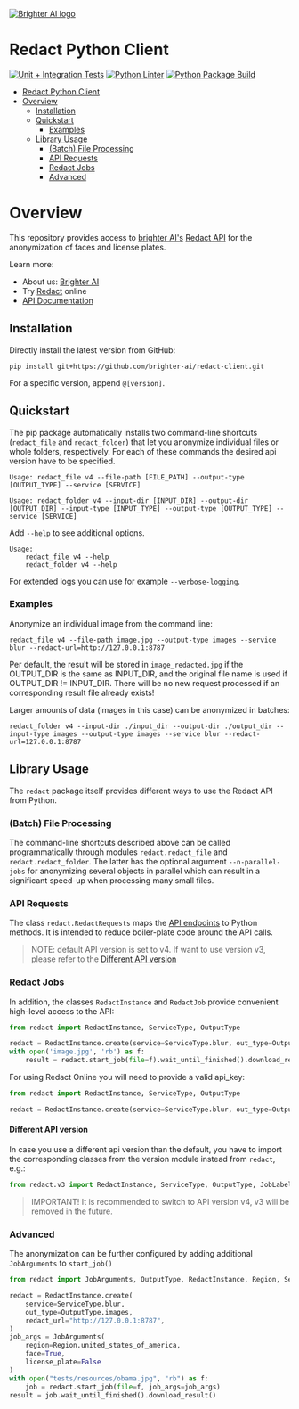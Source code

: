 [![Brighter AI logo](brighter.png)](https://brighter.ai/)

# Redact Python Client

[![Unit + Integration Tests](https://github.com/brighter-ai/redact-client/actions/workflows/pytest.yml/badge.svg)](https://github.com/brighter-ai/redact-client/actions/workflows/pytest.yml) [![Python Linter](https://github.com/brighter-ai/redact-client/actions/workflows/flake8.yml/badge.svg)](https://github.com/brighter-ai/redact-client/actions/workflows/flake8.yml) [![Python Package Build](https://github.com/brighter-ai/redact-client/actions/workflows/build.yml/badge.svg)](https://github.com/brighter-ai/redact-client/actions/workflows/build.yml)

- [Redact Python Client](#redact-python-client)
- [Overview](#overview)
  - [Installation](#installation)
  - [Quickstart](#quickstart)
    - [Examples](#examples)
  - [Library Usage](#library-usage)
    - [(Batch) File Processing](#batch-file-processing)
    - [API Requests](#api-requests)
    - [Redact Jobs](#redact-jobs)
    - [Advanced](#advanced)

# Overview

This repository provides access to [brighter AI's](https://brighter.ai/) [Redact API](https://docs.brighter.ai/docs/) for the anonymization of faces and license plates.

Learn more:

- About us: [Brighter AI](https://brighter.ai/)
- Try [Redact](https://brighter.ai/product/) online
- [API Documentation](https://docs.brighter.ai/docs/)

## Installation

Directly install the latest version from GitHub:

```shell
pip install git+https://github.com/brighter-ai/redact-client.git
```

For a specific version, append `@[version]`.

## Quickstart

The pip package automatically installs two command-line shortcuts (`redact_file` and `redact_folder`) that let you
anonymize individual files or whole folders, respectively. For each of these commands the desired api version have to be specified.

```shell
Usage: redact_file v4 --file-path [FILE_PATH] --output-type [OUTPUT_TYPE] --service [SERVICE]
```

```shell
Usage: redact_folder v4 --input-dir [INPUT_DIR] --output-dir [OUTPUT_DIR] --input-type [INPUT_TYPE] --output-type [OUTPUT_TYPE] --service [SERVICE]
```

Add `--help` to see additional options. 
```shell
Usage: 
    redact_file v4 --help
    redact_folder v4 --help
```
For extended logs you can use for example `--verbose-logging`.

### Examples

Anonymize an individual image from the command line:

```shell
redact_file v4 --file-path image.jpg --output-type images --service blur --redact-url=http://127.0.0.1:8787
```

Per default, the result will be stored in `image_redacted.jpg` if the OUTPUT_DIR
is the same as INPUT_DIR, and the original file name is used if OUTPUT_DIR != INPUT_DIR. There will be no new request processed if an corresponding result file already exists!

Larger amounts of data (images in this case) can be
anonymized in batches:

```shell
redact_folder v4 --input-dir ./input_dir --output-dir ./output_dir --input-type images --output-type images --service blur --redact-url=127.0.0.1:8787
```

## Library Usage

The `redact` package itself provides different ways to use the Redact API from Python.

### (Batch) File Processing

The command-line shortcuts described above can be called programmatically through modules
`redact.redact_file` and `redact.redact_folder`. The latter has the optional argument `--n-parallel-jobs` for
anonymizing several objects in parallel which can result in a significant speed-up when processing many
small files.

### API Requests

The class `redact.RedactRequests` maps the [API endpoints](https://docs.identity.ps/) to Python methods.
It is intended to reduce boiler-plate code around the API calls.
> NOTE: default API version is set to v4. If want to use version v3, please refer to the [Different API version](#Different-API-version)

### Redact Jobs

In addition, the classes `RedactInstance` and `RedactJob` provide convenient high-level access to the API:

```python
from redact import RedactInstance, ServiceType, OutputType

redact = RedactInstance.create(service=ServiceType.blur, out_type=OutputType.images, redact_url='http://127.0.0.1:8787')
with open('image.jpg', 'rb') as f:
    result = redact.start_job(file=f).wait_until_finished().download_result()
```

For using Redact Online you will need to provide a valid api_key:
```python
from redact import RedactInstance, ServiceType, OutputType

redact = RedactInstance.create(service=ServiceType.blur, out_type=OutputType.images, redact_url='https://api.brighter.ai/', api_key="VALID_API_KEY")
```

#### Different API version
In case you use a different api version than the default, you have to import the corresponding classes from the version module instead from `redact`, e.g.:

```python
from redact.v3 import RedactInstance, ServiceType, OutputType, JobLabels
```
> IMPORTANT! It is recommended to switch to API version v4, v3 will be removed in the future.   

### Advanced

The anonymization can be further configured by adding additional `JobArguments` to `start_job()`

```python
from redact import JobArguments, OutputType, RedactInstance, Region, ServiceType

redact = RedactInstance.create(
    service=ServiceType.blur,
    out_type=OutputType.images,
    redact_url="http://127.0.0.1:8787",
)
job_args = JobArguments(
    region=Region.united_states_of_america, 
    face=True, 
    license_plate=False
)
with open("tests/resources/obama.jpg", "rb") as f:
    job = redact.start_job(file=f, job_args=job_args)
result = job.wait_until_finished().download_result()
```
